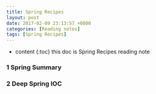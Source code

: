 ```yaml
---
title: Spring Recipes 
layout: post
date: 2017-02-09 23:13:57 +0800
categories: [Reading notes]
tags: [Spring Recipes]
---
```


* content
{:toc}
this doc is Spring Recipes reading note 



### 1 Spring Summary

### 2 Deep Spring IOC 










